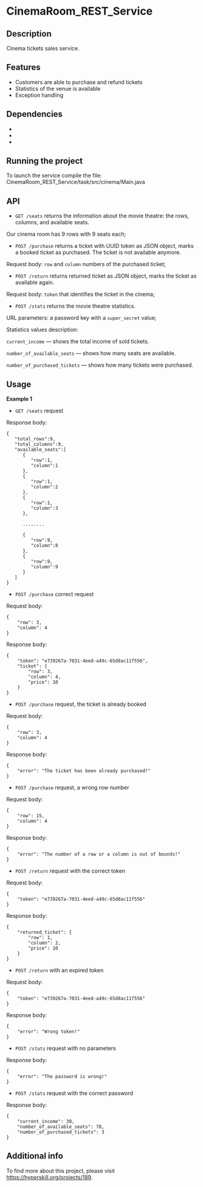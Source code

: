 # CinemaRoom_REST_Service
## Description
Cinema tickets sales service.
## Features
- Customers are able to purchase and refund tickets
- Statistics of the venue is available
- Exception handling
## Dependencies
-   
-   
-  
## Running the project
To launch the service compile the file:  
CinemaRoom_REST_Service/task/src/cinema/Main.java
## API 
- ```GET /seats``` returns the information about the movie theatre: the rows, columns, and available seats. 

Our cinema room has 9 rows with 9 seats each; 

- ```POST /purchase``` returns a ticket with UUID token as JSON object, marks a booked ticket as purchased. The ticket is not available anymore.

Request body: ```row``` and  ```column``` numbers of the purchased ticket;

- ```POST /return``` returns returned ticket as JSON object, marks the ticket as available again.

Request body: ```token``` that identifies the ticket in the cinema;

- ```POST /stats``` returns the movie theatre statistics. 

URL parameters: a password key with a ```super_secret``` value;

Statistics values description:

```current_income``` — shows the total income of sold tickets.

```number_of_available_seats``` — shows how many seats are available.

```number_of_purchased_tickets``` — shows how many tickets were purchased.
## Usage
**Example 1**    
- ```GET /seats``` request

Response body:
```
{
   "total_rows":9,
   "total_columns":9,
   "available_seats":[
      {
         "row":1,
         "column":1
      },
      {
         "row":1,
         "column":2
      },
      {
         "row":1,
         "column":3
      },

      ........

      {
         "row":9,
         "column":8
      },
      {
         "row":9,
         "column":9
      }
   ]
}
```
- ```POST /purchase``` correct request

Request body:
```
{
    "row": 3,
    "column": 4
}
```

Response body:
```
{
    "token": "e739267a-7031-4eed-a49c-65d8ac11f556",
    "ticket": {
        "row": 3,
        "column": 4,
        "price": 10
    }
}
```
- ```POST /purchase``` request, the ticket is already booked

Request body:
```
{
    "row": 3,
    "column": 4
} 
```

Response body:
```
{
    "error": "The ticket has been already purchased!"
}
```
- ```POST /purchase``` request, a wrong row number

Request body:
```
{
    "row": 15,
    "column": 4
}
```

Response body:
```
{
    "error": "The number of a row or a column is out of bounds!"
}
```
- ```POST /return``` request with the correct token

Request body:
```
{
    "token": "e739267a-7031-4eed-a49c-65d8ac11f556"
}
```

Response body:
```
{
    "returned_ticket": {
        "row": 1,
        "column": 2,
        "price": 10
    }
}
```
- ```POST /return``` with an expired token

Request body:
```
{
    "token": "e739267a-7031-4eed-a49c-65d8ac11f556"
}
```

Response body:
```
{
    "error": "Wrong token!"
}
```
- ```POST /stats``` request with no parameters

Response body:
```
{
    "error": "The password is wrong!"
}
```
- ```POST /stats``` request with the correct password

Response body:
```
{
    "current_income": 30,
    "number_of_available_seats": 78,
    "number_of_purchased_tickets": 3
}
```
## Additional info
To find more about this project, please visit https://hyperskill.org/projects/189.
